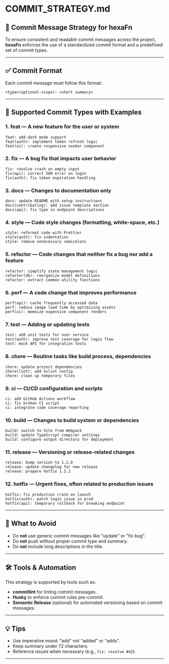 <!--
SPDX-FileCopyrightText: 2025 Husamettin ARABACI
SPDX-License-Identifier: MIT
-->

# COMMIT_STRATEGY.md

## 🔖 Commit Message Strategy for hexaFn

To ensure consistent and readable commit messages across the project, **hexaFn** enforces the use of a standardized commit format and a predefined set of commit types.

---

## ✅ Commit Format

Each commit message must follow this format:

```text
<type>(optional-scope): <short summary>
```

---

## 🧩 Supported Commit Types with Examples

### 1. **feat** — A new feature for the user or system

```text
feat: add dark mode support
feat(auth): implement token refresh logic
feat(ui): create responsive navbar component
```

### 2. **fix** — A bug fix that impacts user behavior

```text
fix: resolve crash on empty input
fix(api): correct 500 error on login
fix(auth): fix token expiration handling
```

### 3. **docs** — Changes to documentation only

```text
docs: update README with setup instructions
docs(contributing): add issue template section
docs(api): fix typo in endpoint descriptions
```

### 4. **style** — Code style changes (formatting, white-space, etc.)

```text
style: reformat code with Prettier
style(auth): fix indentation
style: remove unnecessary semicolons
```

### 5. **refactor** — Code changes that neither fix a bug nor add a feature

```text
refactor: simplify state management logic
refactor(db): reorganize model definitions
refactor: extract common utility functions
```

### 6. **perf** — A code change that improves performance

```text
perf(api): cache frequently accessed data
perf: reduce image load time by optimizing assets
perf(ui): memoize expensive component renders
```

### 7. **test** — Adding or updating tests

```text
test: add unit tests for user service
test(auth): improve test coverage for login flow
test: mock API for integration tests
```

### 8. **chore** — Routine tasks like build process, dependencies

```text
chore: update project dependencies
chore(lint): add eslint config
chore: clean up temporary files
```

### 9. **ci** — CI/CD configuration and scripts

```text
ci: add GitHub Actions workflow
ci: fix broken CI script
ci: integrate code coverage reporting
```

### 10. **build** — Changes to build system or dependencies

```text
build: switch to Vite from Webpack
build: update TypeScript compiler settings
build: configure output directory for deployment
```

### 11. **release** — Versioning or release-related changes

```text
release: bump version to 1.2.0
release: update changelog for new release
release: prepare hotfix 1.2.1
```

### 12. **hotfix** — Urgent fixes, often related to production issues

```text
hotfix: fix production crash on launch
hotfix(auth): patch login issue in prod
hotfix(api): temporary rollback for breaking endpoint
```

---

## 🚫 What to Avoid

- Do **not** use generic commit messages like "update" or "fix bug".
- Do **not** push without proper commit type and summary.
- Do **not** include long descriptions in the title.

---

## 🛠 Tools & Automation

This strategy is supported by tools such as:

- **commitlint** for linting commit messages.
- **Husky** to enforce commit rules pre-commit.
- **Semantic Release** (optional) for automated versioning based on commit messages.

---

## 💡 Tips

- Use imperative mood: "add" not "added" or "adds".
- Keep summary under 72 characters.
- Reference issues when necessary (e.g., `fix: resolve #42`).

---
